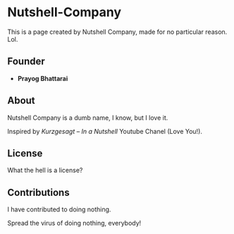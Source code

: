 # Nutshell-Company

This is a page created by Nutshell Company, made for no particular reason. Lol.

## Founder
- **Prayog Bhattarai**

## About
Nutshell Company is a dumb name, I know, but I love it. 

Inspired by *Kurzgesagt – In a Nutshell* Youtube Chanel (Love You!).

## License
What the hell is a license?

## Contributions
I have contributed to doing nothing. 

Spread the virus of doing nothing, everybody!
